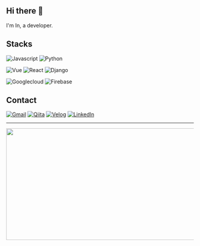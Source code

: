## Hi there 👋

I'm In, a developer.



## Stacks

![Javascript](https://img.shields.io/badge/Javascript-%23323330?style=plastic&logo=javascript&logoColor=23F7DF1E)
![Python](https://img.shields.io/badge/Python-3670A0?style=plastic&logo=python&logoColor=ffdd54)

![Vue](https://img.shields.io/badge/Vue.js-%2335495e.svg?style=plastic&logo=vuedotjs&logoColor=%234FC08D)
![React](https://img.shields.io/badge/React-%2320232a.svg?style=plastic&logo=react&logoColor=%2361DAFB)
![Django](https://img.shields.io/badge/Django-%23092E20.svg?style=plastic&logo=django&logoColor=white)

![Googlecloud](https://img.shields.io/badge/GoogleCloud-%234285F4.svg?style=plastic&logo=google-cloud&logoColor=white)
![Firebase](https://img.shields.io/badge/Firebase-a08021.svg?style=plastic&logo=firebase&logoColor=ffcd34)


## Contact

[![Gmail](https://img.shields.io/badge/Gmail-D14836?style=plastic&logo=gmail&logoColor=white)](mailto:in24041210@gmail.com)
[![Qiita](https://img.shields.io/badge/Qiita-55C500?style=plastic&logo=qiita&logoColor=white)](https://qiita.com/iiiiin)
[![Velog](https://img.shields.io/badge/Velog-20C997?style=plastic&logo=velog&logoColor=white)](https://velog.io/@iiiiin)
[![LinkedIn](https://img.shields.io/badge/Linkedin-%230077B5.svg?style=plastic&logo=linkedin&logoColor=white)](https://www.linkedin.com/in/in-kwon-16258b203/)


---
<a href="https://www.gitanimals.org/en_US?utm_medium=image&utm_source=iiiiin&utm_content=farm">
<img
  src="https://render.gitanimals.org/farms/iiiiin"
  width="600"
  height="300"
/>
</a>
